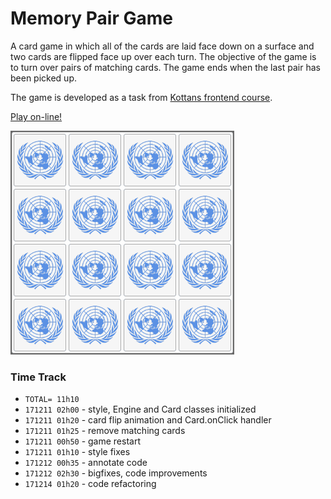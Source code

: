 # Memory Pair Game

A card game in which all of the cards are laid face down on a surface
and two cards are flipped face up over each turn.
The objective of the game is to turn over pairs of matching cards.
The game ends when the last pair has been picked up.

The game is developed as a task from
[Kottans frontend course](https://github.com/OleksiyRudenko/kottans_frontend).

[Play on-line!](https://oleksiyrudenko.github.io/memory-pair-game/)

![demo screencast](images/memory-pair-game-rs.gif)

### Time Track

* `TOTAL= 11h10`
* `171211 02h00` - style, Engine and Card classes initialized
* `171211 01h20` - card flip animation and Card.onClick handler
* `171211 01h25` - remove matching cards
* `171211 00h50` - game restart
* `171211 01h10` - style fixes
* `171212 00h35` - annotate code
* `171212 02h30` - bigfixes, code improvements
* `171214 01h20` - code refactoring